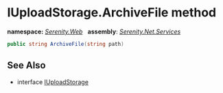 # IUploadStorage.ArchiveFile method
**namespace:** *[Serenity.Web](../../README.md#serenity.web-namespace)*   **assembly**: *[Serenity.Net.Services](../../README.md)*

```csharp
public string ArchiveFile(string path)
```

## See Also

* interface [IUploadStorage](../IUploadStorage.md)